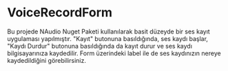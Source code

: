 # VoiceRecordForm

Bu projede NAudio Nuget Paketi kullanılarak basit düzeyde bir ses kayıt uygulaması yapılmıştır. "Kayıt" butonuna basıldığında, ses kaydı başlar, "Kaydı Durdur" butonuna basıldığında da kayıt durur ve ses kaydı bilgisayarınıza kaydedilir. Form üzerindeki label ile de ses kaydınızın nereye kaydedildiğini görebilirsiniz.
